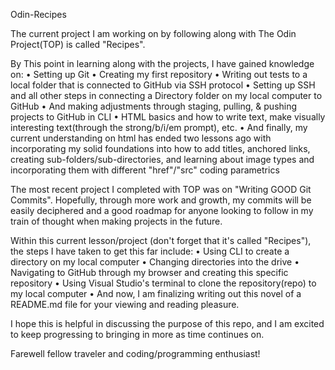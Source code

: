 Odin-Recipes

The current project I am working on by following along with The Odin Project(TOP) is called "Recipes".

By This point in learning along with the projects, I have gained knowledge on:
    • Setting up Git
    • Creating my first repository
    • Writing out tests to a local folder that is connected to GitHub via SSH protocol
    • Setting up SSH and all other steps in connecting a Directory folder on my local computer to GitHub
    • And making adjustments through staging, pulling, & pushing projects to GitHub in CLI
    • HTML basics and how to write text, make visually interesting text(through the strong/b/i/em prompt), etc.
    • And finally, my current understanding on html has ended two lessons ago with incorporating my solid foundations into how to add titles, anchored links, creating sub-folders/sub-directories, and learning about image types and incorporating them with different "href"/"src" coding parametrics

The most recent project I completed with TOP was on "Writing GOOD Git Commits". Hopefully, through more work and growth, my commits will be easily deciphered and a good roadmap for anyone looking to follow in my train of thought when making projects in the future.

Within this current lesson/project (don't forget that it's called "Recipes"), the steps I have taken to get this far include:
    • Using CLI to create a directory on my local computer
    • Changing directories into the drive
    • Navigating to GitHub through my browser and creating this specific repository
    • Using Visual Studio's terminal to clone the repository(repo) to my local computer
    • And now, I am finalizing writing out this novel of a README.md file for your viewing and reading pleasure.

I hope this is helpful in discussing the purpose of this repo, and I am excited to keep progressing to bringing in more as time continues on.

Farewell fellow traveler and coding/programming enthusiast!